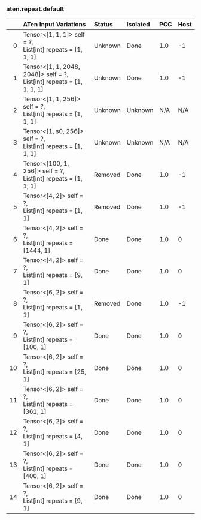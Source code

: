 ### aten.repeat.default
|    | ATen Input Variations                                                    | Status   | Isolated   | PCC   | Host   |
|---:|:-------------------------------------------------------------------------|:---------|:-----------|:------|:-------|
|  0 | Tensor<[1, 1, 1]> self = ?,<br>List[int] repeats = [1, 1, 1]             | Unknown  | Done       | 1.0   | -1     |
|  1 | Tensor<[1, 1, 2048, 2048]> self = ?,<br>List[int] repeats = [1, 1, 1, 1] | Unknown  | Done       | 1.0   | -1     |
|  2 | Tensor<[1, 1, 256]> self = ?,<br>List[int] repeats = [1, 1, 1]           | Unknown  | Unknown    | N/A   | N/A    |
|  3 | Tensor<[1, s0, 256]> self = ?,<br>List[int] repeats = [1, 1, 1]          | Unknown  | Unknown    | N/A   | N/A    |
|  4 | Tensor<[100, 1, 256]> self = ?,<br>List[int] repeats = [1, 1, 1]         | Removed  | Done       | 1.0   | -1     |
|  5 | Tensor<[4, 2]> self = ?,<br>List[int] repeats = [1, 1]                   | Removed  | Done       | 1.0   | -1     |
|  6 | Tensor<[4, 2]> self = ?,<br>List[int] repeats = [1444, 1]                | Done     | Done       | 1.0   | 0      |
|  7 | Tensor<[4, 2]> self = ?,<br>List[int] repeats = [9, 1]                   | Done     | Done       | 1.0   | 0      |
|  8 | Tensor<[6, 2]> self = ?,<br>List[int] repeats = [1, 1]                   | Removed  | Done       | 1.0   | -1     |
|  9 | Tensor<[6, 2]> self = ?,<br>List[int] repeats = [100, 1]                 | Done     | Done       | 1.0   | 0      |
| 10 | Tensor<[6, 2]> self = ?,<br>List[int] repeats = [25, 1]                  | Done     | Done       | 1.0   | 0      |
| 11 | Tensor<[6, 2]> self = ?,<br>List[int] repeats = [361, 1]                 | Done     | Done       | 1.0   | 0      |
| 12 | Tensor<[6, 2]> self = ?,<br>List[int] repeats = [4, 1]                   | Done     | Done       | 1.0   | 0      |
| 13 | Tensor<[6, 2]> self = ?,<br>List[int] repeats = [400, 1]                 | Done     | Done       | 1.0   | 0      |
| 14 | Tensor<[6, 2]> self = ?,<br>List[int] repeats = [9, 1]                   | Done     | Done       | 1.0   | 0      |

